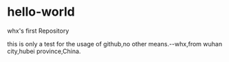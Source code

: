 # hello-world
whx's first Repository

this is only a test for the usage of github,no other means.--whx,from wuhan city,hubei province,China.
